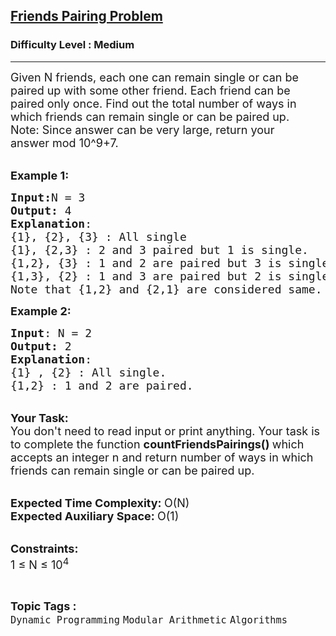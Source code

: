 <h2><a href="https://practice.geeksforgeeks.org/problems/friends-pairing-problem5425/1?page=2&category[]=Dynamic%20Programming&sortBy=submissions">Friends Pairing Problem</a></h2><h3>Difficulty Level : Medium</h3><hr><div class="problems_problem_content__Xm_eO"><p><span style="font-size: 18px;">Given N&nbsp;friends, each one can remain single or can be paired up with some other friend. Each friend can be paired only once. Find out the total number of ways in which friends can remain single or can be paired up.<br>Note: Since answer can be very large, return your answer&nbsp;mod 10^9+7.</span></p>
<p><br><span style="font-size: 18px;"><strong>Example 1:</strong></span></p>
<pre><span style="font-size: 18px;"><strong>Input:</strong>N = 3
<strong>Output:</strong> 4
<strong>Explanation</strong>:
{1}, {2}, {3} : All single
{1}, {2,3} : 2 and 3 paired but 1 is single.
{1,2}, {3} : 1 and 2 are paired but 3 is single.
{1,3}, {2} : 1 and 3 are paired but 2 is single.
Note that {1,2} and {2,1} are considered same.</span>
</pre>
<p><span style="font-size: 18px;"><strong>Example 2:&nbsp;</strong></span></p>
<pre><span style="font-size: 18px;"><strong>Input</strong>: N = 2
<strong>Output:</strong> 2
<strong>Explanation</strong>:
{1} , {2} : All single.
{1,2} : 1 and 2 are paired.
</span></pre>
<p><br><span style="font-size: 18px;"><strong>Your Task:</strong><br>You don't need to read input or print anything. Your task is to complete the function&nbsp;<strong>countFriendsPairings()&nbsp;</strong>which accepts an integer n&nbsp;and return&nbsp;number of ways in which friends can remain single or can be paired up.</span></p>
<p><br><span style="font-size: 18px;"><strong>Expected Time Complexity:&nbsp;</strong>O(N)<br><strong>Expected Auxiliary Space:&nbsp;</strong>O(1)</span></p>
<p><br><span style="font-size: 18px;"><strong>Constraints:</strong><br>1 ≤ N&nbsp;≤ 10<sup>4</sup></span></p></div><br><p><span style=font-size:18px><strong>Topic Tags : </strong><br><code>Dynamic Programming</code>&nbsp;<code>Modular Arithmetic</code>&nbsp;<code>Algorithms</code>&nbsp;